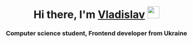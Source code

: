 <h1 align="center">Hi there, I'm <a href="https://www.instagram.com/bober486/" target="_blank">Vladislav</a> 
<img src="https://github.com/blackcater/blackcater/raw/main/images/Hi.gif" height="32"/></h1>
<h3 align="center">Computer science student, Frontend developer from Ukraine</h3>
